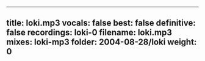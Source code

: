 
---
title: loki.mp3
vocals: false
best: false
definitive: false
recordings: loki-0
filename: loki.mp3
mixes: loki-mp3
folder: 2004-08-28/loki
weight: 0
---
